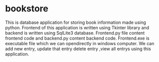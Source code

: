 # bookstore
This is database application for storing book information made using python.
Frontend of this application is written using Tkinter library and backend is written using SqlLite3 database.
Frontend.py file content frontend code and backend.py content backend code.
Frontend.exe is executable file which we can opendirectly in windows computer.
We can add new entry, update that entry delete entry ,view all entrys using this application.
